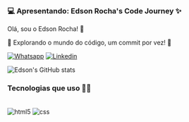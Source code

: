 ### 💻 Apresentando: Edson Rocha's Code Journey ✨

Olá, sou o Edson Rocha! 👋

🌟 Explorando o mundo do código, um commit por vez! 🚀

 [![Whatsapp](https://img.shields.io/badge/WhatsApp-25D366?style=for-the-badge&logo=whatsapp&logoColor=white)](https://wa.me/5541987136161)
[![Linkedin](https://img.shields.io/badge/LinkedIn-0077B5?style=for-the-badge&logo=linkedin&logoColor=white
)](https://www.linkedin.com/in/edsonjsrf/)

![Edson's GitHub stats](https://github-readme-stats.vercel.app/api?username=dsnfeels&show_icons=true&theme=radical)

### Tecnologias que uso 💭🌟

<div style="display: inline_block"><br/>
<img align="center" alt="html5" src="https://img.shields.io/badge/HTML5-E34F26?style=for-the-badge&logo=html5&logoColor=white"/>
<img align="center" alt="css" src="https://img.shields.io/badge/CSS3-1572B6?style=for-the-badge&logo=css3&logoColor=white
"/>
 
</div>
